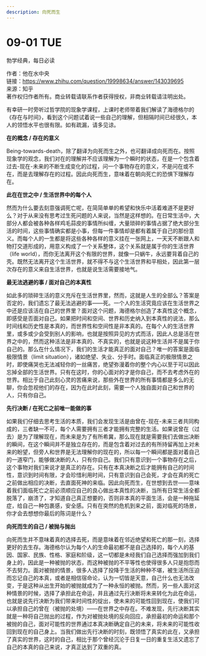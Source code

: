 ```yaml
---
description: 向死而生
---
```


# 09-01 TUE

勃学经典，每日必读

作者：他在水中央  
链接：https://www.zhihu.com/question/19998634/answer/143039695  
来源：知乎  
著作权归作者所有。商业转载请联系作者获得授权，非商业转载请注明出处。  
  


有幸研一时旁听过哲学院的现象学课程，上课时老师带着我们解读了海德格尔的《存在与时间》，看到这个问题试着说一些自己的理解，但相隔时间已经很久，本人的领悟水平也很有限。如有疏漏，请多见谅。

**在的概念 / 存在的意义**

Being-towards-death，除了翻译为向死而生之外，也可翻译成向死而在。按照现象学的观念，我们对在的理解并不应该理解为一个瞬时的状态，在是一个包含着过去-现在-未来的不断生成变化的过程，问一个事物存在的意义，不是问在或不在，而是去理解存在的过程。因此向死而生，意味着在朝向死亡的恐惧下理解存在。

**此在在世之中 / 生活世界中的每个人**

然而为什么要去刻意强调死亡呢，在简简单单的希望和快乐中活着难道不是更好么？对于从来没有思考过生死问题的人来说，当然是这样想的。在日常生活中，大部分人都会被各种各样鸡毛蒜皮的事情所纠缠，大量琐碎的事情占据了绝大部分生活的时间，这些事情确实都是小事，但每一件事情却是都有着属于自己的那份意义。而每个人的一生都是将这些各种各样的意义挂在一张网上，一天天不断跟人和物打交道形成的，用意义构成了一个关系整体，这个关系就是属于你的生活世界（life world），而你无法离开这个有限的世界，就像一只蜗牛，永远要背着自己的壳。既然无法离开这个生活世界，就不得不与这个生活世界和平相处，因此第一层次存在的意义来自生活世界，也就是说生活需要接地气。

**最无法逃避的事 / 面对自己的本真性**

如此多的琐碎生活的意义充斥在生活世界里，然而，这就是人生的全部么？答案是否定的，我们遗忘了最无法逃避的事——死。一个人的生活究竟应该在生活世界之中还是应该活在自己的世界里？面对这个问题，海德格尔创造了本真性这个概念，即感受是否面对自己。如果把时间和空间、世界和历史纳入到本真性的说法，那么时间线和历史性是本真的，而世界性和空间性是非本真的。在每个人的生活世界里，或多或少会受到别人的影响，也就是按照异见的方式而活，因此人总是活在世界之中的，然而这种活法是非本真的、不真实的，也就是说这种生活并不是属于你自己的。那么在什么情况下，我们的生活才能真正的面对自己？唯一的答案是面临极限情景（limit situation），诸如绝望、失业、分手时。面临真正的极限情景之时，即使痛哭也无法减轻你的一丝痛苦，绝望弥漫着你的整个内心以至于可以因此忘掉全部的生活世界。只有在这时，你的心面对的才是你自己，而不去考虑外在的世界。相比于自己此刻心灵的苦痛来说，那些外在世界的所有事情都是多么的无聊，你会忽视他们的存在，因为在此时此刻，需要一个人独自面对自己和世界的人，只有你自己。

**先行决断 / 在死亡之前唯一能做的事**

如果我们仔细去思考生活的本质，我们会发现生活是由曾在-现在-未来三者共同构成的，三者缺一不可，每个人需要拥有三者才能拥有完整的生活。如果说曾在（过去）是为了理解现在，而未来是为了有所希冀，那么现在就是需要我们去做出决断的瞬间，在这个瞬间并不是独立存在的，而是包含着对过去的有所持留再加上对未来的盼望，但旁人和世界是无法理解你的现在的，所以每一个瞬间都是面对着自己的一道窄门，能够做决断的人，只有你自己。我们只有意识到一个事物存在之后，这个事物对我们来说才是真正的存在。只有在本真决断之后才能拥有自己的时间性，意识到时间有限，才会珍惜利用时间，只有意识到自己会死，才会在真的死亡之前做出相应的决断，去直面死神的来临。因此向死而生，在世想到去世——意味着我们面临死亡之前必须顺应自己的良心做出本真性的决断，当所有日常生活全都脱落了，崩溃了，才知道自己真正想要的，否则非本真的平面生活，会是一种拖延症，给自己一种包裹感，安全感。只有在突然的危机到来之前，面对临死的场景，你才会去想想你最后的陈词是什么？

**向死而生的自己 / 被抛与抛出**

向死而生并不意味着真的选择去死，而是意味着在邻近绝望和死亡的那一刻，选择更好的去生存。海德格尔认为每个人的生命最初都不是自己选择的，每个人的基因、国家、民族、性格、家庭和阶级，这一切都是未经我们自己选择而强加到我们身上的，因此是一种被抛的状态，而这种被抛的不平等性也使得很多人只是抱怨而不去努力。面对被抛的情景，很多人选择了投降于生活的种种不堪，被生活所压迫而忘记自己的本真，或者是相信宿命论，认为一切皆是天意，自己什么也无法改变，于是这种从出生开始的被抛就成为了一种永恒的被抛。然而，另一些人面对这种情景的时候，选择了承担此在命运，并且通过先行决断将未来转化为此在命运，也就是说先行决断为我们带来时间性的绽出，使未来的可能性回到现在，使我们可以承担自己的曾在（被抛的处境）——在世界之中存在。不难发现，先行决断其实就是一种将自己抛出的过程，作为对被抛处境的反向回应，承担最初的命运和那个被抛的自己，面对可能性的世界通过本真决断确定自己的未来，将未来的可能性收回到现在的自己身上。当我们做出先行决断的时刻，既领悟了真实的此在，又承担了真实的世界，这时的自己，相比于那个曾经沉沦于日复一日的重复生活又遗忘了自己的本真的自己来说，才真正达到了双重的真。

